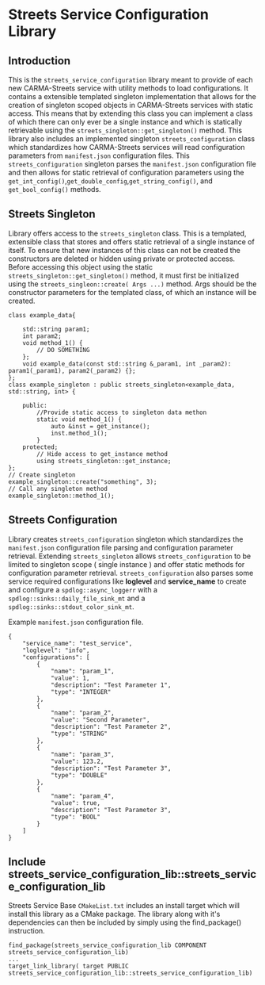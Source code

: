 # Streets Service Configuration Library

## Introduction

This is the `streets_service_configuration` library meant to provide of each new CARMA-Streets service with utility methods to load configurations. It contains a extensible templated singleton implementation that allows for the creation of singleton scoped objects in CARMA-Streets services with static access. This means that by extending this class you can implement a class of which there can only ever be a single instance and which is statically retrievable using the `streets_singleton::get_singleton()` method. This library also includes an implemented singleton `streets_configuration` class which standardizes how CARMA-Streets services will read configuration parameters from `manifest.json` configuration files. This `streets_configuration` singleton parses the `manifest.json` configuration file and then allows for static retrieval of configuration parameters using the `get_int_config()`,`get_double_config`,`get_string_config()`, and `get_bool_config()` methods.

## Streets Singleton

Library offers access to the `streets_singleton`  class. This is a templated, extensible class that stores and offers static retrieval of a single instance of itself. To ensure that new instances of this class can not be created the constructors are deleted or hidden using private or protected access. Before accessing this object using the static `streets_singleton::get_singleton()` method, it must first be initialized using the `streets_singleon::create( Args ...)` method. Args should be the constructor parameters for the templated class, of which an instance will be created. 
```
class example_data{

    std::string param1;
    int param2;
    void method_1() {
        // DO SOMETHING
    };
    void example_data(const std::string &_param1, int _param2): param1(_param1), param2(_param2) {};
};
class example_singleton : public streets_singleton<example_data, std::string, int> {

    public:
        //Provide static access to singleton data methon
        static void method_1() {
            auto &inst = get_instance();
            inst.method_1();
        }
    protected;
        // Hide access to get_instance method
        using streets_singleton::get_instance;
};
// Create singleton
example_singleton::create("something", 3);
// Call any singleton method
example_singleton::method_1();

```


## Streets Configuration
Library creates `streets_configuration` singleton which standardizes the `manifest.json` configuration file parsing and configuration parameter retrieval. Extending `streets_singleton` allows `streets_configuration` to be limited to singleton scope ( single instance ) and offer static methods for configuration parameter retrieval. `streets_configuration` also parses some service required configurations like **loglevel** and **service_name** to create and configure a `spdlog::async_loggerr` with a  `spdlog::sinks::daily_file_sink_mt` and a `spdlog::sinks::stdout_color_sink_mt`.

Example `manifest.json` configuration file.
```
{
    "service_name": "test_service",
    "loglevel": "info",
    "configurations": [
        {
            "name": "param_1",
            "value": 1,
            "description": "Test Parameter 1",
            "type": "INTEGER"
        },
        {
            "name": "param_2",
            "value": "Second Parameter",
            "description": "Test Parameter 2",
            "type": "STRING"
        },
        {
            "name": "param_3",
            "value": 123.2,
            "description": "Test Parameter 3",
            "type": "DOUBLE"
        },
        {
            "name": "param_4",
            "value": true,
            "description": "Test Parameter 3",
            "type": "BOOL"
        }
    ]
}
```

## Include streets_service_configuration_lib::streets_service_configuration_lib

Streets Service Base `CMakeList.txt` includes an install target which will install this library as a CMake package. The library along with it's dependencies can then be included by simply using the find_package() instruction.

```
find_package(streets_service_configuration_lib COMPONENT streets_service_configuration_lib)
...
target_link_library( target PUBLIC streets_service_configuration_lib::streets_service_configuration_lib)
```

